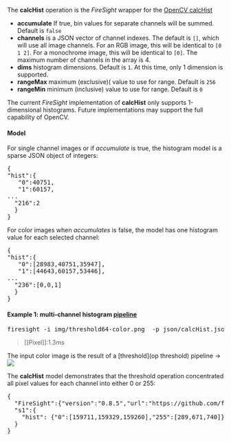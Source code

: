 The **calcHist** operation is the _FireSight_ wrapper for the [OpenCV calcHist](http://docs.opencv.org/modules/imgproc/doc/histograms.html?highlight=histogram#histograms)

* **accumulate** If true, bin values for separate channels will be summed. Default is `false`
* **channels** is a JSON vector of channel indexes. The default is `[]`, which will use all image channels. For an RGB image, this will be identical to `[0 1 2]`. For a monochrome image, this will be identical to `[0]`. The maximum number of channels in the array is 4.
* **dims** histogram dimensions. Default is `1`. At this time, only 1 dimension is supported.
* **rangeMax** maximum (exclusive)( value to use for range. Default is `256`
* **rangeMin** minimum (inclusive) value to use for range. Default is `0`

The current _FireSight_ implementation of **calcHist** only supports 1-dimensional histograms. Future implementations may support the full capability of OpenCV.

#### Model
For single channel images or if _accumulate_ is true, the histogram model is a sparse JSON object of integers:
<pre>{
"hist":{
   "0":40751,
   "1":60157,
...
  "216":2
  }
}</pre>

For color images when _accumulates_ is false, the model has one histogram value for each selected channel:
<pre>{
"hist":{
   "0":[28983,40751,35947],
   "1":[44643,60157,53446],
...
  "236":[0,0,1]
  }
}</pre>

#### Example 1: multi-channel histogram [pipeline](https://github.com/firepick1/FireSight/blob/master/json/calcHist.json)
<pre>firesight -i img/threshold64-color.png  -p json/calcHist.json -ji 0</pre>
> [[Pixel]]:1.3ms

The input color image is the result of a [threshold](op threshold) pipeline &rarr; <br>
<img src="https://raw.githubusercontent.com/firepick1/FireSight/master/img/threshold64-color.png">

The **calcHist** model demonstrates that the threshold operation concentrated all pixel values for each channel into either 0 or 255:
<pre>{
  "FireSight":{"version":"0.8.5","url":"https://github.com/firepick1/FireSight"},
  "s1":{
    "hist": {"0":[159711,159329,159260],"255":[289,671,740]}
  }
}</pre>